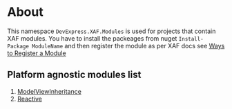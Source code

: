 # About

This namespace `DevExpress.XAF.Modules` is used for projects that contain XAF modules. You have to install the packeages from nuget `Install-Package ModuleName` and then register the module as per XAF docs see [Ways to Register a Module](https://documentation.devexpress.com/eXpressAppFramework/118047/Concepts/Application-Solution-Components/Ways-to-Register-a-Module)
## Platform agnostic modules list
1. [ModelViewInheritance](https://github.com/eXpandFramework/Packages/tree/master/src/Modules/Agnostic/ModelViewIneritance)
1. [Reactive](https://github.com/eXpandFramework/Packages/tree/master/src/Modules/Agnostic/Reactive)
    
